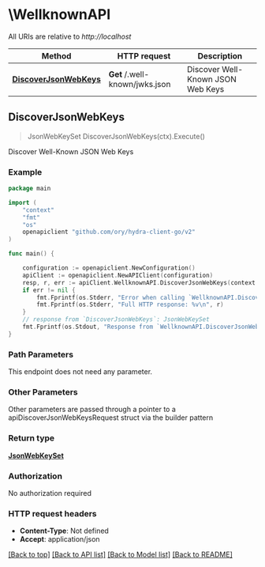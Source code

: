 # \WellknownAPI

All URIs are relative to *http://localhost*

Method | HTTP request | Description
------------- | ------------- | -------------
[**DiscoverJsonWebKeys**](WellknownAPI.md#DiscoverJsonWebKeys) | **Get** /.well-known/jwks.json | Discover Well-Known JSON Web Keys



## DiscoverJsonWebKeys

> JsonWebKeySet DiscoverJsonWebKeys(ctx).Execute()

Discover Well-Known JSON Web Keys



### Example

```go
package main

import (
	"context"
	"fmt"
	"os"
	openapiclient "github.com/ory/hydra-client-go/v2"
)

func main() {

	configuration := openapiclient.NewConfiguration()
	apiClient := openapiclient.NewAPIClient(configuration)
	resp, r, err := apiClient.WellknownAPI.DiscoverJsonWebKeys(context.Background()).Execute()
	if err != nil {
		fmt.Fprintf(os.Stderr, "Error when calling `WellknownAPI.DiscoverJsonWebKeys``: %v\n", err)
		fmt.Fprintf(os.Stderr, "Full HTTP response: %v\n", r)
	}
	// response from `DiscoverJsonWebKeys`: JsonWebKeySet
	fmt.Fprintf(os.Stdout, "Response from `WellknownAPI.DiscoverJsonWebKeys`: %v\n", resp)
}
```

### Path Parameters

This endpoint does not need any parameter.

### Other Parameters

Other parameters are passed through a pointer to a apiDiscoverJsonWebKeysRequest struct via the builder pattern


### Return type

[**JsonWebKeySet**](JsonWebKeySet.md)

### Authorization

No authorization required

### HTTP request headers

- **Content-Type**: Not defined
- **Accept**: application/json

[[Back to top]](#) [[Back to API list]](../README.md#documentation-for-api-endpoints)
[[Back to Model list]](../README.md#documentation-for-models)
[[Back to README]](../README.md)

